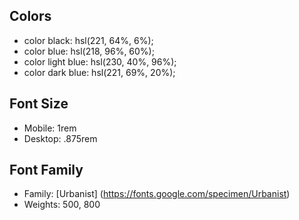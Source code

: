 ## Colors

- color black: hsl(221, 64%, 6%);
- color blue: hsl(218, 96%, 60%);
- color light blue: hsl(230, 40%, 96%);
- color dark blue: hsl(221, 69%, 20%);

## Font Size

- Mobile: 1rem
- Desktop: .875rem

## Font Family

- Family: [Urbanist] (https://fonts.google.com/specimen/Urbanist)
- Weights: 500, 800
